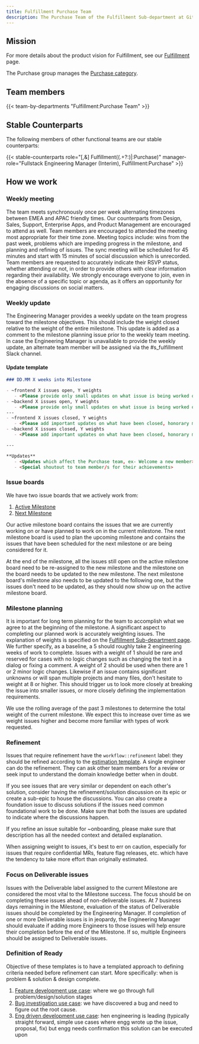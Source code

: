 ```yaml
---
title: Fulfillment Purchase Team
description: The Purchase Team of the Fulfillment Sub-department at GitLab
---
```


## Mission

For more details about the product vision for Fulfillment, see our [Fulfillment](https://about.gitlab.com/direction/fulfillment/) page.

The Purchase group manages the [Purchase category](/handbook/product/categories/#purchase-group).

## Team members

{{< team-by-departments "Fulfillment:Purchase Team" >}}

## Stable Counterparts

The following members of other functional teams are our stable counterparts:

{{< stable-counterparts role="[,&] Fulfillment((.+?:)|:Purchase)" manager-role="Fullstack Engineering Manager (Interim), Fulfillment:Purchase" >}}

## How we work

### Weekly meeting
The team meets synchronously once per week alternating timezones between EMEA and APAC friendly times. Our counterparts from Design, Sales, Support, Enterprise Apps, and Product Management are encouraged to attend as well. Team members are encouraged to attended the meeting most appropriate for their time zone. Meeting topics include: wins from the past week, problems which are impeding progress in the milestone, and planning and refining of issues. The sync meeting will be scheduled for 45 minutes and start with 15 minutes of social discussion which is unrecorded. Team members are requested to accurately indicate their RSVP status, whether attending or not, in order to provide others with clear information regarding their availability. We strongly encourage everyone to join, even in the absence of a specific topic or agenda, as it offers an opportunity for engaging discussions on social matters.

### Weekly update
The Engineering Manager provides a weekly update on the team progress toward the milestone objectives. This should include the weight closed relative to the weight of the entire milestone. This update is added as a comment to the milestone planning issue prior to the weekly team meeting. In case the Engineering Manager is unavailable to provide the weekly update, an alternate team member will be assigned via the #s_fulfillment Slack channel.

#### Update template

```markdown
### DD.MM X weeks into Milestone

- ~frontend X issues open, Y weights
   - <Please provide only small updates on what issue is being worked on, the addition of any unplanned issues, etc>
- ~backend X issues open, Y weights
   - <Please provide only small updates on what issue is being worked on, the addition of any unplanned issues, etc>
---
- ~frontend X issues closed, Y weights
   - <Please add important updates on what have been closed, honorary mention>
- ~backend X issues closed, Y weights
   - <Please add important updates on what have been closed, honorary mention>

---

**Updates**
   - <Updates which affect the Purchase team, ex- Welcome a new member>
   - <Special shoutout to team member/s for their achievements>
```

### Issue boards

We have two issue boards that we actively work from:

1. [Active Milestone](https://gitlab.com/groups/gitlab-org/-/boards/5019876)
1. [Next Milestone](https://gitlab.com/groups/gitlab-org/-/boards/5078830)

Our active milestone board contains the issues that we are currently working on or have planned to work on in the current milestone. The next milestone board is used to plan the upcoming milestone and contains the issues that have been scheduled for the next milestone or are being considered for it.

At the end of the milestone, all the issues still open on the active milestone board need to be re-assigned to the new milestone and the milestone on the board needs to be updated to the new milestone. The next milestone board's milestone also needs to be updated to the following one, but the issues don't need to be updated, as they should now show up on the active milestone board.

### Milestone planning

It is important for long term planning for the team to accomplish what we agree to at the beginning of the milestone. A significant aspect to completing our planned work is accurately weighting issues. The explanation of weights is specified on the [Fulfillment Sub-department page](/handbook/engineering/development/fulfillment/#estimation). We further specify, as a baseline, a 5 should roughly take 2 engineering weeks of work to complete. Issues with a weight of 1 should be rare and reserved for cases with no logic changes such as changing the text in a dialog or fixing a comment. A weight of 2 should be used when there are 1 or 2 minor logic changes. Likewise if an issue contains significant unknowns or will span multiple projects and many files, don't hesitate to weight at 8 or higher. This should trigger us to look more closely at breaking the issue into smaller issues, or more closely defining the implementation requirements.

We use the rolling average of the past 3 milestones to determine the total weight of the current milestone. We expect this to increase over time as we weight issues higher and become more familiar with types of work requested.

### Refinement

Issues that require refinement have the `workflow::refinement` label: they should be refined according to the [estimation template](/handbook/engineering/development/fulfillment/#estimation-template). A single engineer can do the refinement. They can ask other team members for a review or seek input to understand the domain knowledge better when in doubt.

If you see issues that are very similar or dependent on each other's solution, consider having the refinement/solution discussion on its epic or create a sub-epic to house the discussions. You can also create a foundation issue to discuss solutions if the issues need common foundational work to be done. Make sure that both the issues are updated to indicate where the discussions happen.

If you refine an issue suitable for ~onboarding, please make sure that description has all the needed context and detailed explanation.

When assigning weight to issues, it's best to err on caution, especially for issues that require confidential MRs, feature flag releases, etc. which have the tendency to take more effort than originally estimated.

### Focus on Deliverable issues

Issues with the Deliverable label assigned to the current Milestone are considered the most vital to the Milestone success. The focus should be on completing these issues ahead of non-deliverable issues. At 7 business days remaining in the Milestone, evaluation of the status of Deliverable issues should be completed by the Engineering Manager. If completion of one or more Deliverable issues is in jeopardy, the Engineering Manager should evaluate if adding more Engineers to those issues will help ensure their completion before the end of the Milestone. If so, multiple Engineers should be assigned to Deliverable issues.

### Definition of Ready

Objective of these templates is to have a templated approach to defining criteria needed before refinement can start. More specifically: when is problem & solution & design complete.

1. [Feature development use case](https://gitlab.com/gitlab-org/gitlab/-/issues/386055): where we go through full problem/design/solution stages
1. [Bug investigation use case](https://gitlab.com/gitlab-org/fulfillment-meta/-/issues/985): we have discovered a bug and need to figure out the root cause.
1. [Eng driven development use case](https://gitlab.com/gitlab-org/gitlab/-/issues/386056): hen engineering is leading (typically straight forward, simple use cases where engg wrote up the issue, proposal, fix) but engg needs confirmation this solution can be executed upon
